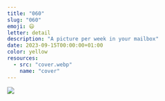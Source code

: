 ```yaml
---
title: "060"
slug: "060"
emoji: 😃
letter: detail
description: "A picture per week in your mailbox"
date: 2023-09-15T00:00:00+01:00
color: yellow
resources:
  - src: "cover.webp"
    name: "cover"
---
```

![](cover)
